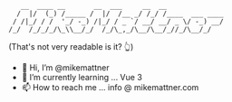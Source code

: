 ```
   __  ____ __       __  ___     __  __              
  /  |/  (_) /_____ /  |/  /__ _/ /_/ /____  ___ ____
 / /|_/ / /  '_/ -_) /|_/ / _ `/ __/ __/ _ \/ -_) __/
/_/  /_/_/_/\_\\__/_/  /_/\_,_/\__/\__/_//_/\__/_/
```
(That's not very readable is it? 👆)                     

- 👋 Hi, I’m @mikemattner
- 🌱 I’m currently learning ... Vue 3
- 📫 How to reach me ... info @ mikemattner.com

<!---
mikemattner/mikemattner is a ✨ special ✨ repository because its `README.md` (this file) appears on your GitHub profile.
You can click the Preview link to take a look at your changes.
--->

